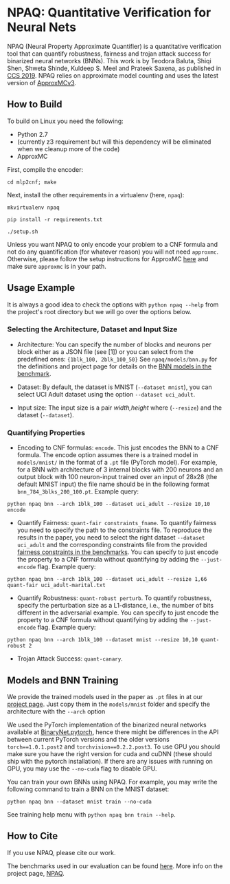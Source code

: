 # NPAQ: Quantitative Verification for Neural Nets

NPAQ (Neural Property Approximate Quantifier) is a quantitative verification
tool that can quantify robustness, fairness and trojan attack success for
binarized neural networks (BNNs).  This work is by Teodora Baluta, Shiqi Shen,
Shweta Shinde, Kuldeep S. Meel and Prateek Saxena, as published in [CCS
2019](https://www.comp.nus.edu.sg/~teodorab/papers/NPAQ.pdf). NPAQ relies on
approximate model counting and uses the latest version of
[ApproxMCv3](https://github.com/meelgroup/ApproxMC).

## How to Build

To build on Linux you need the following:

- Python 2.7
- (currently z3 requirement but will this dependency will be eliminated when we
  cleanup more of the code)
- ApproxMC

First, compile the encoder:

```
cd mlp2cnf; make
```

Next, install the other requirements in a virtualenv (here, `npaq`):

```
mkvirtualenv npaq

pip install -r requirements.txt

./setup.sh
```

Unless you want NPAQ to only encode your problem to a CNF formula and not do any
quantification (for whatever reason) you will not need `approxmc`. Otherwise,
please follow the setup instructions for ApproxMC
[here](https://github.com/meelgroup/ApproxMC#how-to-build) and make sure
`approxmc` is in your path.

## Usage Example

It is always a good idea to check the options with `python npaq --help` from the
project's root directory but we will go over the options below.

### Selecting the Architecture, Dataset and Input Size

- Architecture: You can specify the number of blocks and neurons per
block either as a JSON file (see [1]) or you can select from the predefined
ones: `{1blk_100, 2blk_100_50}`
See `npaq/models/bnn.py` for the definitions and project page for details on the [BNN models in
the benchmark](https://teobaluta.github.io/NPAQ/#bnn_models).

- Dataset: By default, the dataset is MNIST (`--dataset mnist`), you can select UCI Adult dataset
  using the option `--dataset uci_adult`.

- Input size: The input size is a pair _width,height_ where  (`--resize`) and the
dataset (`--dataset`). 


### Quantifying Properties

- Encoding to CNF formulas: `encode`. This just encodes the BNN to a CNF
  formula. The encode option assumes there is a trained model in `models/mnist/` in the
format of a `.pt` file (PyTorch model). For example, for a BNN with architecture
of 3 internal blocks with 200 neurons and an output block with 100 neuron-input
trained over an input of 28x28 (the default MNIST input) the file name should be
in the following format `bnn_784_3blks_200_100.pt`. 
Example query:

`python npaq bnn --arch 1blk_100 --dataset uci_adult --resize 10,10 encode`

- Quantify Fairness: `quant-fair constraints_fname`. To quantify fairness you
  need to specify the path to the constraints file.  To reproduce the results in
  the paper, you need to select the right dataset `--dataset uci_adult` and the
  corresponding constraints file from the provided [fairness constraints in the
  benchmarks](https://teobaluta.github.io/npaq). You can specify to just encode
  the property to a CNF formula without quantifying by adding the
  `--just-encode` flag.
Example query:

`python npaq bnn --arch 1blk_100 --dataset uci_adult --resize 1,66 quant-fair uci_adult-marital.txt`

- Quantify Robustness: `quant-robust perturb`. To quantify robustness, specify
  the perturbation size as a L1-distance, i.e., the number of bits different in
  the adversarial example. You can specify to just encode the property to a CNF
  formula without quantifying by adding the `--just-encode` flag.
Example query:

`python npaq bnn --arch 1blk_100 --dataset mnist --resize 10,10 quant-robust 2`

- Trojan Attack Success: `quant-canary`.


## Models and BNN Training

We provide the trained models used in the paper as `.pt` files in at our
[project page](https://teobaluta.github.io/NPAQ/#benchmarks). Just copy them in the `models/mnist` folder and specify the
architecture with the `--arch` option 

We used the PyTorch implementation of the binarized neural networks available at
[BinaryNet.pytorch](https://github.com/itayhubara/BinaryNet.pytorch), hence
there might be differences in the API between current PyTorch versions and the
older versions `torch==1.0.1.post2` and `torchvision==0.2.2.post3`. To use GPU
you should make sure you have the right version for cuda and cuDNN (these should
ship with the pytorch installation). If there are any issues with running on
GPU, you may use the `--no-cuda` flag to disable GPU.

You can train your own BNNs using NPAQ. For example, you may write the following
command to train a BNN on the MNIST dataset:

`python npaq bnn --dataset mnist train --no-cuda`

See training help menu with `python npaq bnn train --help`.


## How to Cite

If you use NPAQ, please cite our work.

The benchmarks used in our evaluation can be found [here](https://teobaluta.github.io/NPAQ/). More info on the
project page, [NPAQ](https://teobaluta.github.io/NPAQ).
